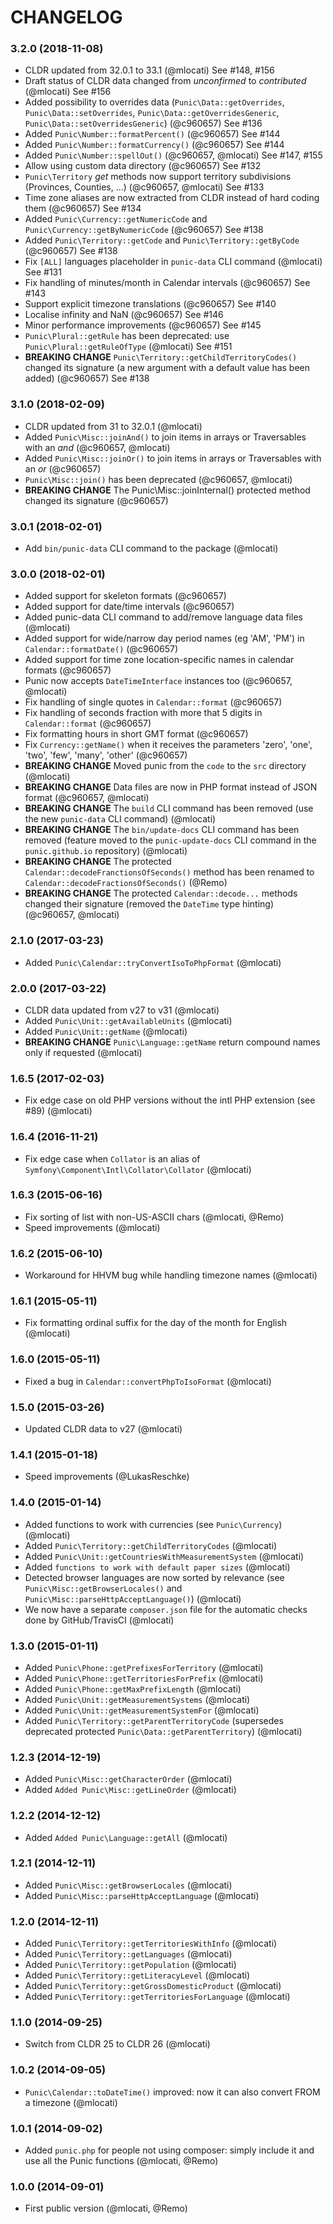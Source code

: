 # CHANGELOG

### 3.2.0 (2018-11-08)

* CLDR updated from 32.0.1 to 33.1 (@mlocati)
  See #148, #156
* Draft status of CLDR data changed from *unconfirmed* to *contributed* (@mlocati)
  See #156
* Added possibility to overrides data (`Punic\Data::getOverrides`, `Punic\Data::setOverrides`, `Punic\Data::getOverridesGeneric`, `Punic\Data::setOverridesGeneric`) (@c960657)
  See #136
* Added `Punic\Number::formatPercent()` (@c960657)
  See #144
* Added `Punic\Number::formatCurrency()` (@c960657)
  See #144
* Added `Punic\Number::spellOut()` (@c960657, @mlocati)
  See #147, #155
* Allow using custom data directory (@c960657)
  See #132
* `Punic\Territory` *get* methods now support territory subdivisions (Provinces, Counties, ...) (@c960657, @mlocati)
  See #133
* Time zone aliases are now extracted from CLDR instead of hard coding them (@c960657)
  See #134
* Added `Punic\Currency::getNumericCode` and `Punic\Currency::getByNumericCode` (@c960657)
  See #138
* Added `Punic\Territory::getCode` and `Punic\Territory::getByCode` (@c960657)
  See #138
* Fix `[ALL]` languages placeholder in `punic-data` CLI command (@mlocati)
  See #131
* Fix handling of minutes/month in Calendar intervals (@c960657)
  See #143
* Support explicit timezone translations (@c960657)
  See #140
* Localise infinity and NaN (@c960657)
  See #146
* Minor performance improvements (@c960657)
  See #145
* `Punic\Plural::getRule` has been deprecated: use `Punic\Plural::getRuleOfType` (@mlocati)
  See #151
* **BREAKING CHANGE** `Punic\Territory::getChildTerritoryCodes()` changed its signature (a new argument with a default value has been added) (@c960657)
  See #138


### 3.1.0 (2018-02-09)

* CLDR updated from 31 to 32.0.1 (@mlocati)
* Added `Punic\Misc::joinAnd()` to join items in arrays or Traversables with an *and* (@c960657, @mlocati)
* Added `Punic\Misc::joinOr()` to join items in arrays or Traversables with an *or* (@c960657)
* `Punic\Misc::join()` has been deprecated (@c960657, @mlocati)
* **BREAKING CHANGE** The Punic\Misc::joinInternal() protected method changed its signature (@c960657)


### 3.0.1 (2018-02-01)

* Add `bin/punic-data` CLI command to the package (@mlocati)


### 3.0.0 (2018-02-01)

* Added support for skeleton formats (@c960657)
* Added support for date/time intervals (@c960657)
* Added punic-data CLI command to add/remove language data files (@mlocati)
* Added support for wide/narrow day period names (eg 'AM', 'PM') in `Calendar::formatDate()` (@c960657)
* Added support for time zone location-specific names in calendar formats (@c960657)
* Punic now accepts `DateTimeInterface` instances too (@c960657, @mlocati)
* Fix handling of single quotes in `Calendar::format` (@c960657)
* Fix handling of seconds fraction with more that 5 digits in `Calendar::format` (@c960657)
* Fix formatting hours in short GMT format (@c960657)
* Fix `Currency::getName()` when it receives the parameters 'zero', 'one', 'two', 'few', 'many', 'other' (@c960657)
* **BREAKING CHANGE** Moved punic from the `code` to the `src` directory (@mlocati)
* **BREAKING CHANGE** Data files are now in PHP format instead of JSON format (@c960657, @mlocati)
* **BREAKING CHANGE** The `build` CLI command has been removed (use the new `punic-data` CLI command) (@mlocati)
* **BREAKING CHANGE** The `bin/update-docs` CLI command has been removed (feature moved to the `punic-update-docs` CLI command in the `punic.github.io` repository) (@mlocati)
* **BREAKING CHANGE** The protected `Calendar::decodeFranctionsOfSeconds()` method has been renamed to `Calendar::decodeFractionsOfSeconds()` (@Remo)
* **BREAKING CHANGE** The protected `Calendar::decode...` methods changed their signature (removed the `DateTime` type hinting) (@c960657, @mlocati)


### 2.1.0 (2017-03-23)

* Added `Punic\Calendar::tryConvertIsoToPhpFormat` (@mlocati)


### 2.0.0 (2017-03-22)

* CLDR data updated from v27 to v31 (@mlocati)
* Added `Punic\Unit::getAvailableUnits` (@mlocati)
* Added `Punic\Unit::getName` (@mlocati)
* **BREAKING CHANGE** `Punic\Language::getName` return compound names only if requested (@mlocati)


### 1.6.5 (2017-02-03)

* Fix edge case on old PHP versions without the intl PHP extension (see #89) (@mlocati)


### 1.6.4 (2016-11-21)

* Fix edge case when `Collator` is an alias of `Symfony\Component\Intl\Collator\Collator` (@mlocati)


### 1.6.3 (2015-06-16)

* Fix sorting of list with non-US-ASCII chars (@mlocati, @Remo)
* Speed improvements (@mlocati)


### 1.6.2 (2015-06-10)

* Workaround for HHVM bug while handling timezone names (@mlocati)


### 1.6.1 (2015-05-11)

* Fix formatting ordinal suffix for the day of the month for English (@mlocati)


### 1.6.0 (2015-05-11)

* Fixed a bug in `Calendar::convertPhpToIsoFormat` (@mlocati)


### 1.5.0 (2015-03-26)

* Updated CLDR data to v27 (@mlocati)


### 1.4.1 (2015-01-18)

* Speed improvements (@LukasReschke)


### 1.4.0 (2015-01-14)

* Added functions to work with currencies (see `Punic\Currency`) (@mlocati)
* Added `Punic\Territory::getChildTerritoryCodes` (@mlocati)
* Added `Punic\Unit::getCountriesWithMeasurementSystem` (@mlocati)
* Added `functions to work with default paper sizes` (@mlocati)
* Detected browser languages are now sorted by relevance (see `Punic\Misc::getBrowserLocales()` and `Punic\Misc::parseHttpAcceptLanguage()`) (@mlocati)
* We now have a separate `composer.json` file for the automatic checks done by GitHub/TravisCI (@mlocati)


### 1.3.0 (2015-01-11)

* Added `Punic\Phone::getPrefixesForTerritory` (@mlocati)
* Added `Punic\Phone::getTerritoriesForPrefix` (@mlocati)
* Added `Punic\Phone::getMaxPrefixLength` (@mlocati)
* Added `Punic\Unit::getMeasurementSystems` (@mlocati)
* Added `Punic\Unit::getMeasurementSystemFor` (@mlocati)
* Added `Punic\Territory::getParentTerritoryCode` (supersedes deprecated protected `Punic\Data::getParentTerritory`) (@mlocati)


### 1.2.3 (2014-12-19)

* Added `Punic\Misc::getCharacterOrder` (@mlocati)
* Added `Added Punic\Misc::getLineOrder` (@mlocati)


### 1.2.2 (2014-12-12)

* Added `Added Punic\Language::getAll` (@mlocati)


### 1.2.1 (2014-12-11)

* Added `Punic\Misc::getBrowserLocales` (@mlocati)
* Added `Punic\Misc::parseHttpAcceptLanguage` (@mlocati)


### 1.2.0 (2014-12-11)

* Added `Punic\Territory::getTerritoriesWithInfo` (@mlocati)
* Added `Punic\Territory::getLanguages` (@mlocati)
* Added `Punic\Territory::getPopulation` (@mlocati)
* Added `Punic\Territory::getLiteracyLevel` (@mlocati)
* Added `Punic\Territory::getGrossDomesticProduct` (@mlocati)
* Added `Punic\Territory::getTerritoriesForLanguage` (@mlocati)


### 1.1.0 (2014-09-25)

* Switch from CLDR 25 to CLDR 26 (@mlocati)


### 1.0.2 (2014-09-05)

* `Punic\Calendar::toDateTime()` improved: now it can also convert FROM a timezone (@mlocati)


### 1.0.1 (2014-09-02)

* Added `punic.php` for people not using composer: simply include it and use all the Punic functions (@mlocati, @Remo)


### 1.0.0 (2014-09-01)

* First public version (@mlocati, @Remo)
